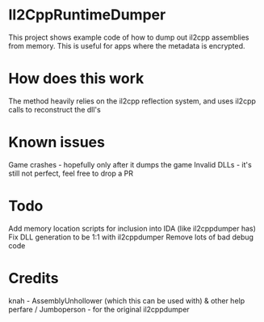 # Il2CppRuntimeDumper
 This project shows example code of how to dump out il2cpp assemblies from memory. This is useful for apps where the metadata is encrypted.
 
# How does this work
 The method heavily relies on the il2cpp reflection system, and uses il2cpp calls to reconstruct the dll's
 
# Known issues
 Game crashes - hopefully only after it dumps the game
 Invalid DLLs - it's still not perfect, feel free to drop a PR

# Todo
 Add memory location scripts for inclusion into IDA (like il2cppdumper has)
 Fix DLL generation to be 1:1 with il2cppdumper
 Remove lots of bad debug code

# Credits
 knah - AssemblyUnhollower (which this can be used with) & other help
 perfare / Jumboperson - for the original il2cppdumper
 